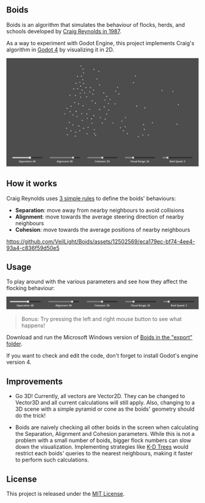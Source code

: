 ## Boids
Boids is an algorithm that simulates the behaviour of flocks, herds, and schools developed 
by [Craig Reynolds in 1987](http://www.red3d.com/cwr/papers/1987/boids.html).

As a way to experiment with Godot Engine, this project implements Craig's algorithm
in [Godot 4](https://godotengine.org/) by visualizing it in 2D.

<p align="center">
  <img src="https://github.com/VeilLight/Boids/blob/main/screenshots/Boids.png?raw=true" alt="Boids"/>
</p>

## How it works

Craig Reynolds uses [3 simple rules](http://www.red3d.com/cwr/boids/) to define the boids' behaviours:
- **Separation**: move away from nearby neighbours to avoid collisions
- **Alignment**: move towards the average steering direction of nearby neighbours
- **Cohesion**: move towards the average positions of nearby neighbours

https://github.com/VeilLight/Boids/assets/12502569/eca179ec-bf74-4ee4-93a4-c836f59d50e5

## Usage
To play around with the various parameters and see how they affect the flocking
behaviour:

<p align="center">
  <img src="https://github.com/VeilLight/Boids/blob/main/screenshots/FlockingParameters.png?raw=true" alt="Flocking Parameters"/>
</p>

> Bonus: Try pressing the left and right mouse button to see what happens!

Download and run the Microsoft Windows version of [Boids
 in the "export" folder](https://github.com/VeilLight/Boids/tree/main/export).

If you want to check and edit the code, don't forget to install Godot's engine version 4.

## Improvements

- Go 3D! Currently, all vectors are Vector2D. They can be changed to Vector3D and all 
current calculations will still apply. Also, changing to a 3D scene with a simple pyramid
or cone as the boids' geometry should do the trick!


- Boids are naively checking all other boids in the screen when calculating the
Separation, Alignment and Cohesion parameters. While this is not a problem with a small
number of boids, bigger flock numbers can slow down the visualization. Implementing
strategies like [K-D Trees](https://en.wikipedia.org/wiki/K-d_tree) would restrict each boids' queries 
to the nearest neighbours, making it faster to perform such calculations.

## License
This project is released under the [MIT License](https://github.com/VeilLight/Boids/blob/main/LICENSE).
